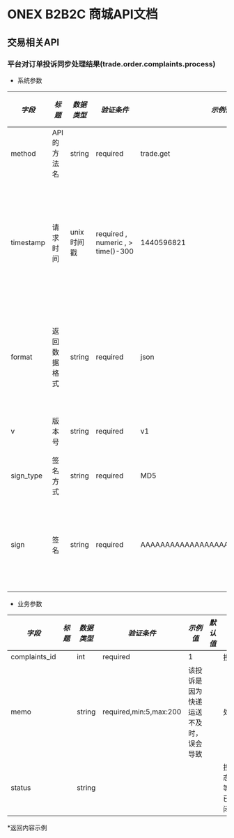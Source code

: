# ONEX B2B2C 商城API文档

## 交易相关API

### 平台对订单投诉同步处理结果(trade.order.complaints.process)

* 系统参数

| *字段* | *标题* | *数据类型* | *验证条件* | *示例值* | *默认值* | *详细说明* |
| ------------- | ------------- | ------------- | ------------- | ------------- | ------------- | ------------- |
| method | API的方法名 | string | required | trade.get | null | 标识请求的是哪个API |
| timestamp | 请求时间 | unix时间戳 | required , numeric , > time()-300 | 1440596821 | null | 标识API请求的发起时间，如果超时300秒则拒绝请求 |
| format | 返回数据格式 | string | required | json | json | 返回数据是json格式的，目前只支持json |
| v | 版本号 | string | required | v1 | null | 标识该接口的版本 |
| sign_type | 签名方式 | string | required | MD5 | null | 标识签名算法 |
| sign | 签名 | string | required | AAAAAAAAAAAAAAAAAAAAAAAAAAAAAAAAA | null | 数据签名，32位长度16进制数字 |


* 业务参数

| *字段* | *标题* | *数据类型* | *验证条件* | *示例值* | *默认值* | *详细说明* |
| ------------- | ------------- | ------------- | ------------- | ------------- | ------------- | ------------- |
| complaints_id |  | int | required | 1 |  | 投诉ID |
| memo |  | string | required,min:5,max:200 | 该投诉是因为快递运送不及时，误会导致 |  | 处理备注 |
| status |  | string |  |  |  | 投诉处理状态,WAIT_SYS_AGREE 等待处理,FINISHED 已完成, CLOSED 已关闭 |


*返回内容示例

```



```

